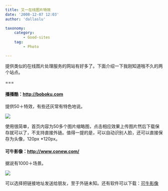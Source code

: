 ```yaml
---
title: 又一在线图片特效
date: '2008-12-07 12:03'
author: 'dallaslu'

taxonomy:
    category:
        - Good-sites
    tag:
        - Photo

---
```

提供类似的在线图片处理服务的网站有好多了。下面介绍一下我刚知道哦不久的两个站点。

===

#### 播播酷：<a href="http://boboku.com" target="_blank" title="播播酷">http://boboku.com</a>

提供50＋特效，有些还灰常有特色地说。

![](http://file.dallas.lu/2008/12/jyhg4ornsp.jpg)

使用很简单，首页内容为50多个图片缩略图，点击相应效果上传图片然后下载保存就可以了，不支持直接外链。值得一提的是，可以自动识别人脸，还可以直接保存为头像，120px *120px。

#### 可牛影像：<a href="http://www.conew.com/clist.php" target="_blank">http://www.conew.com/</a>

据说有1000＋场景。

![](http://file.dallas.lu/2008/12/conew_1228587959.jpg)

可以选择把链接地址发送给朋友，至于外链未知。还有软件可以下载：<a href="http://dl.conew.com/conew_setup.exe" target="_blank">可牛影像</a>
